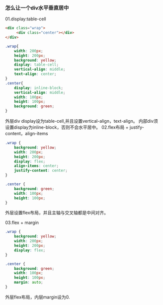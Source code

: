### 怎么让一个div水平垂直居中
01.display:table-cell
``` html
<div class="wrap">
     <div class="center"></div>
</div>
```
```css
.wrap{
    width: 200px;
    height: 200px;
    background: yellow;
    display: table-cell;
    vertical-align: middle;
    text-align: center;
}
.center{
    display: inline-block;
    vertical-align: middle;
    width: 100px;
    height: 100px;
    background: green;
}

```
外层div display设为table-cell,并且设置vertical-align，text-align。
内部div须设置display为inline-block，否则不会水平居中。
02.flex布局 + justify-content，align-items
```css
.wrap {
    background: yellow;
    width: 200px;
    height: 200px;
    display: flex; 
    align-items: center; 
    justify-content: center;
}

.center {
    background: green;
    width: 100px;
    height: 100px;
}
```
外层设置flex布局，并且主轴与交叉轴都是中间对齐。

03.flex + margin

```css
.wrap {
    background: yellow;
    width: 200px;
    height: 200px;
    display: flex; 
}

.center {
    background: green;
    width: 100px;
    height: 100px;
    margin: auto;
}

```
外层flex布局，内层margin设为0.